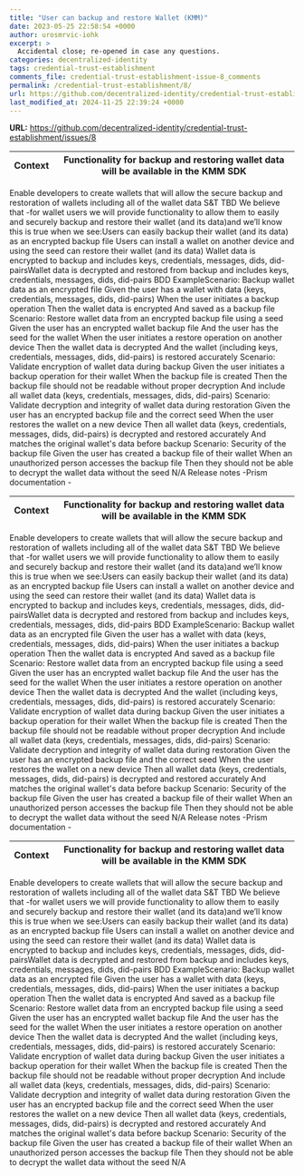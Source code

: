 ```yaml
---
title: "User can backup and restore Wallet (KMM)"
date: 2023-05-25 22:58:54 +0000
author: urosmrvic-iohk
excerpt: >
  Accidental close; re-opened in case any questions.
categories: decentralized-identity
tags: credential-trust-establishment
comments_file: credential-trust-establishment-issue-8_comments
permalink: /credential-trust-establishment/8/
url: https://github.com/decentralized-identity/credential-trust-establishment/issues/8
last_modified_at: 2024-11-25 22:39:24 +0000
---
```



**URL:** https://github.com/decentralized-identity/credential-trust-establishment/issues/8


Context | Functionality for backup and restoring wallet data will be available in the KMM SDK
-- | --
Enable developers to create wallets that will allow the secure backup and restoration of wallets including all of the wallet data
S&T TBD
We believe that -for wallet users  we will provide functionality to allow them to easily and securely backup and restore their wallet (and its data)and we’ll know this is true when we see:Users can easily backup their wallet (and its data) as an encrypted backup file Users can install a wallet on another device and using the seed can restore their wallet (and its data) Wallet data is encrypted to backup and includes keys, credentials, messages, dids, did-pairsWallet data is decrypted and restored from backup and includes keys, credentials, messages, dids, did-pairs
BDD ExampleScenario: Backup wallet data as an encrypted file Given the user has a wallet with data (keys, credentials, messages, dids, did-pairs) When the user initiates a backup operation Then the wallet data is encrypted And saved as a backup file  Scenario: Restore wallet data from an encrypted backup file using a seed Given the user has an encrypted wallet backup file And the user has the seed for the wallet When the user initiates a restore operation on another device Then the wallet data is decrypted And the wallet (including keys, credentials, messages, dids, did-pairs) is restored accurately  Scenario: Validate encryption of wallet data during backup Given the user initiates a backup operation for their wallet When the backup file is created Then the backup file should not be readable without proper decryption And include all wallet data (keys, credentials, messages, dids, did-pairs)  Scenario: Validate decryption and integrity of wallet data during restoration Given the user has an encrypted backup file and the correct seed When the user restores the wallet on a new device Then all wallet data (keys, credentials, messages, dids, did-pairs) is decrypted and restored accurately And matches the original wallet's data before backup  Scenario: Security of the backup file Given the user has created a backup file of their wallet When an unauthorized person accesses the backup file Then they should not be able to decrypt the wallet data without the seed
N/A
Release notes -Prism documentation -
 


Context | Functionality for backup and restoring wallet data will be available in the KMM SDK
-- | --
Enable developers to create wallets that will allow the secure backup and restoration of wallets including all of the wallet data
S&T TBD
We believe that -for wallet users  we will provide functionality to allow them to easily and securely backup and restore their wallet (and its data)and we’ll know this is true when we see:Users can easily backup their wallet (and its data) as an encrypted backup file Users can install a wallet on another device and using the seed can restore their wallet (and its data) Wallet data is encrypted to backup and includes keys, credentials, messages, dids, did-pairsWallet data is decrypted and restored from backup and includes keys, credentials, messages, dids, did-pairs
BDD ExampleScenario: Backup wallet data as an encrypted file Given the user has a wallet with data (keys, credentials, messages, dids, did-pairs) When the user initiates a backup operation Then the wallet data is encrypted And saved as a backup file  Scenario: Restore wallet data from an encrypted backup file using a seed Given the user has an encrypted wallet backup file And the user has the seed for the wallet When the user initiates a restore operation on another device Then the wallet data is decrypted And the wallet (including keys, credentials, messages, dids, did-pairs) is restored accurately  Scenario: Validate encryption of wallet data during backup Given the user initiates a backup operation for their wallet When the backup file is created Then the backup file should not be readable without proper decryption And include all wallet data (keys, credentials, messages, dids, did-pairs)  Scenario: Validate decryption and integrity of wallet data during restoration Given the user has an encrypted backup file and the correct seed When the user restores the wallet on a new device Then all wallet data (keys, credentials, messages, dids, did-pairs) is decrypted and restored accurately And matches the original wallet's data before backup  Scenario: Security of the backup file Given the user has created a backup file of their wallet When an unauthorized person accesses the backup file Then they should not be able to decrypt the wallet data without the seed
N/A
Release notes -Prism documentation -
 


Context | Functionality for backup and restoring wallet data will be available in the KMM SDK
-- | --
Enable developers to create wallets that will allow the secure backup and restoration of wallets including all of the wallet data
S&T TBD
We believe that -for wallet users  we will provide functionality to allow them to easily and securely backup and restore their wallet (and its data)and we’ll know this is true when we see:Users can easily backup their wallet (and its data) as an encrypted backup file Users can install a wallet on another device and using the seed can restore their wallet (and its data) Wallet data is encrypted to backup and includes keys, credentials, messages, dids, did-pairsWallet data is decrypted and restored from backup and includes keys, credentials, messages, dids, did-pairs
BDD ExampleScenario: Backup wallet data as an encrypted file Given the user has a wallet with data (keys, credentials, messages, dids, did-pairs) When the user initiates a backup operation Then the wallet data is encrypted And saved as a backup file  Scenario: Restore wallet data from an encrypted backup file using a seed Given the user has an encrypted wallet backup file And the user has the seed for the wallet When the user initiates a restore operation on another device Then the wallet data is decrypted And the wallet (including keys, credentials, messages, dids, did-pairs) is restored accurately  Scenario: Validate encryption of wallet data during backup Given the user initiates a backup operation for their wallet When the backup file is created Then the backup file should not be readable without proper decryption And include all wallet data (keys, credentials, messages, dids, did-pairs)  Scenario: Validate decryption and integrity of wallet data during restoration Given the user has an encrypted backup file and the correct seed When the user restores the wallet on a new device Then all wallet data (keys, credentials, messages, dids, did-pairs) is decrypted and restored accurately And matches the original wallet's data before backup  Scenario: Security of the backup file Given the user has created a backup file of their wallet When an unauthorized person accesses the backup file Then they should not be able to decrypt the wallet data without the seed
N/A
 


